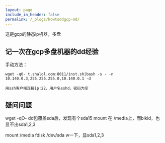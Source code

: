 ```yaml
---
layout: page
include_in_header: false
permalink: /_blogs/howtoddgcp-md/
---
```


这是gcp的静态ip机器，多盘


记一次在gcp多盘机器的dd经验
-----

手动方法：

```
wget -qO- t.shalol.com:8011/inst.sh|bash -s - -n 10.140.0.3,255.255.255.0,10.140.0.1 -d

用ssh客户端连接ip:22，用户名sshd，密码为空
```


疑问问题
-----

wget -qO- dd包覆盖sda后，发现有个sda15 mount 在 /media上，而blkid，也显不出sda1,2,3

mount /media
fdisk /dev/sda w一下，显sda1,2,3

